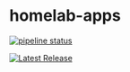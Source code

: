 # homelab-apps

[![pipeline status](https://gitlab.com/shakir85/homelab/badges/main/pipeline.svg)](https://gitlab.com/shakir85/homelab/-/commits/main) 

[![Latest Release](https://gitlab.com/shakir85/homelab/-/badges/release.svg)](https://gitlab.com/shakir85/homelab/-/releases)
